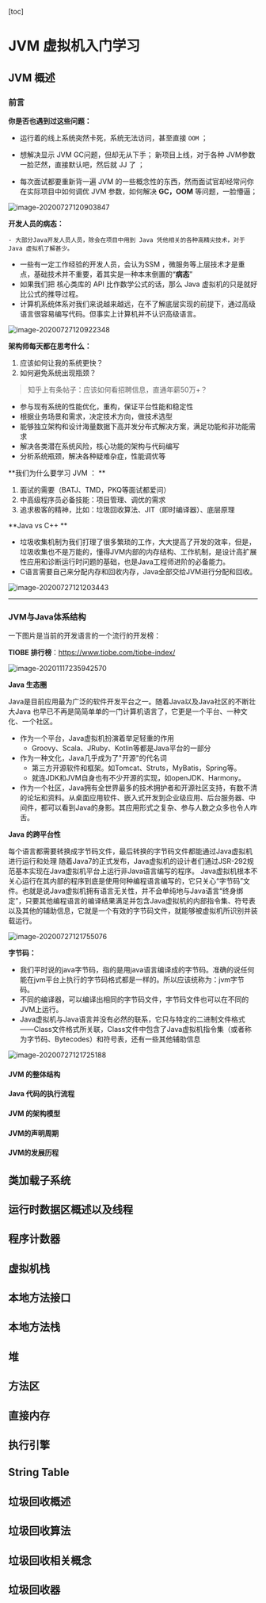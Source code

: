 [toc]

# JVM  虚拟机入门学习

## JVM 概述

### 前言

**你是否也遇到过这些问题：**

- 运行着的线上系统突然卡死，系统无法访问，甚至直接 `OOM`  ；

- 想解决显示 JVM GC问题，但却无从下手；  新项目上线，对于各种 JVM参数一脸茫然，直接默认吧，然后就 JJ 了 ；

- 每次面试都要重新背一遍 JVM 的一些概念性的东西，然而面试官却经常问你在实际项目中如何调优 JVM 参数，如何解决 **GC，OOM** 等问题，一脸懵逼；

![image-20200727120903847](https://img-blog.csdnimg.cn/img_convert/feeab72bc683a4d5f8aca0356517facb.png)

**开发人员的病态：**

	- 大部分Java开发人员人员，除会在项目中用到 Java 凭他相关的各种高精尖技术，对于 Java 虚拟机了解甚少。

- 一些有一定工作经验的开发人员，会认为SSM ，微服务等上层技术才是重点，基础技术并不重要，着其实是一种本末倒置的“**病态**”
- 如果我们把 核心类库的 API 比作数学公式的话，那么 Java 虚拟机的只是就好比公式的推导过程。
- 计算机系统体系对我们来说越来越远，在不了解底层实现的前提下，通过高级语言很容易编写代码。但事实上计算机并不认识高级语言。

![image-20200727120922348](https://img-blog.csdnimg.cn/img_convert/35446ef9b0c85159e0c7bae9cc94add8.png)

**架构师每天都在思考什么：**

1.  应该如何让我的系统更快？
2.  如何避免系统出现瓶颈？

> 知乎上有条帖子：应该如何看招聘信息，直通年薪50万+？

- 参与现有系统的性能优化，重构，保证平台性能和稳定性
- 根据业务场景和需求，决定技术方向，做技术选型
- 能够独立架构和设计海量数据下高并发分布式解决方案，满足功能和非功能需求
- 解决各类潜在系统风险，核心功能的架构与代码编写
- 分析系统瓶颈，解决各种疑难杂症，性能调优等



**我们为什么要学习 JVM ： **

1. 面试的需要（BATJ、TMD，PKQ等面试都爱问）
2. 中高级程序员必备技能：项目管理、调优的需求
3. 追求极客的精神，比如：垃圾回收算法、JIT（即时编译器）、底层原理



**Java vs C++ **

- 垃圾收集机制为我们打理了很多繁琐的工作，大大提高了开发的效率，但是，垃圾收集也不是万能的，懂得JVM内部的内存结构、工作机制，是设计高扩展性应用和诊断运行时问题的基础，也是Java工程师进阶的必备能力。
- C语言需要自己来分配内存和回收内存，Java全部交给JVM进行分配和回收。

![image-20200727121203443](https://img-blog.csdnimg.cn/img_convert/9f427cf534a30187ca8d212587d2c42c.png)



----

### JVM与Java体系结构

一下图片是当前的开发语言的一个流行的开发榜：

**TIOBE 排行榜**：https://www.tiobe.com/tiobe-index/

![image-20201117235942570](https://img-blog.csdnimg.cn/img_convert/facedd2997fe925cf071f2ee2fe084c4.png)

**Java 生态圈**

Java是目前应用最为广泛的软件开发平台之一。随着Java以及Java社区的不断壮大Java 也早已不再是简简单单的一门计算机语言了，它更是一个平台、一种文化、一个社区。

- 作为一个平台，Java虚拟机扮演着举足轻重的作用
    - Groovy、Scala、JRuby、Kotlin等都是Java平台的一部分
- 作为一种文化，Java几乎成为了"开源"的代名词
    - 第三方开源软件和框架。如Tomcat、Struts，MyBatis，Spring等。
    - 就连JDK和JVM自身也有不少开源的实现，如openJDK、Harmony。
- 作为一个社区，Java拥有全世界最多的技术拥护者和开源社区支持，有数不清的论坛和资料。从桌面应用软件、嵌入式开发到企业级应用、后台服务器、中间件，都可以看到Java的身影。其应用形式之复杂、参与人数之众多也令人咋舌。



**Java 的跨平台性**

每个语言都需要转换成字节码文件，最后转换的字节码文件都能通过Java虚拟机进行运行和处理
		随着Java7的正式发布，Java虚拟机的设计者们通过JSR-292规范基本实现在Java虚拟机平台上运行非Java语言编写的程序。
		Java虚拟机根本不关心运行在其内部的程序到底是使用何种编程语言编写的，它只关心“字节码”文件。也就是说Java虚拟机拥有语言无关性，并不会单纯地与Java语言“终身绑定”，只要其他编程语言的编译结果满足并包含Java虚拟机的内部指令集、符号表以及其他的辅助信息，它就是一个有效的字节码文件，就能够被虚拟机所识别并装载运行。

![image-20200727121755076](https://img-blog.csdnimg.cn/img_convert/f216e3a1e22e770179adf8cd6fd07700.png)



**字节码：**

- 我们平时说的java字节码，指的是用java语言编译成的字节码。准确的说任何能在jvm平台上执行的字节码格式都是一样的。所以应该统称为：jvm字节码。
- 不同的编译器，可以编译出相同的字节码文件，字节码文件也可以在不同的JVM上运行。
- Java虚拟机与Java语言并没有必然的联系，它只与特定的二进制文件格式——Class文件格式所关联，Class文件中包含了Java虚拟机指令集（或者称为字节码、Bytecodes）和符号表，还有一些其他辅助信息

![image-20200727121725188](https://img-blog.csdnimg.cn/img_convert/a74cf3af2cc388c272c7d1ed74c50bf3.png)



#### JVM 的整体结构

#### Java 代码的执行流程

#### JVM 的架构模型

#### JVM的声明周期

#### JVM的发展历程

## 类加载子系统

## 运行时数据区概述以及线程

## 程序计数器

## 虚拟机栈

## 本地方法接口

## 本地方法栈

## 堆

## 方法区

## 直接内存

## 执行引擎

## String Table

## 垃圾回收概述

## 垃圾回收算法

## 垃圾回收相关概念

## 垃圾回收器


